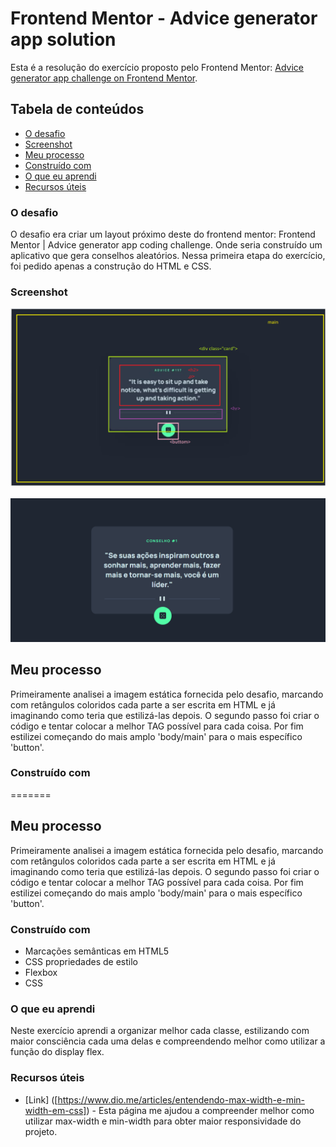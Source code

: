 # Frontend Mentor - Advice generator app solution

Esta é a resolução do exercício proposto pelo Frontend Mentor: [Advice generator app challenge on Frontend Mentor](https://www.frontendmentor.io/challenges/advice-generator-app-QdUG-13db).

## Tabela de conteúdos

  - [O desafio](#O-desafio)
  - [Screenshot](#screenshot)
  - [Meu processo](#meu-processo)
  - [Construído com](#construído-com)
  - [O que eu aprendi](#o-que-eu-aprendi)
  - [Recursos úteis](#recursos-úteis)


### O desafio

O desafio era criar um layout próximo deste do frontend mentor: Frontend Mentor | Advice generator app coding challenge. Onde seria construído um aplicativo que gera conselhos aleatórios. Nessa primeira etapa do exercício, foi pedido apenas a construção do HTML e CSS.

### Screenshot

<img src="./projeto croqui.png"><br><br>
<img src="./gif projeto.gif">

## Meu processo

Primeiramente analisei a  imagem estática fornecida pelo desafio, marcando com retângulos coloridos cada parte a ser escrita em HTML e já imaginando como teria que estilizá-las depois.
O segundo passo foi criar o código e tentar colocar a melhor TAG possível para cada coisa.
Por fim estilizei começando do mais amplo 'body/main' para o mais específico 'button'.

### Construído com

=======
## Meu processo

Primeiramente analisei a  imagem estática fornecida pelo desafio, marcando com retângulos coloridos cada parte a ser escrita em HTML e já imaginando como teria que estilizá-las depois.
O segundo passo foi criar o código e tentar colocar a melhor TAG possível para cada coisa.
Por fim estilizei começando do mais amplo 'body/main' para o mais específico 'button'.

### Construído com

- Marcações semânticas em HTML5
- CSS propriedades de estilo
- Flexbox
- CSS

### O que eu aprendi

Neste exercício aprendi a organizar melhor cada classe, estilizando com maior consciência cada uma delas e compreendendo melhor como utilizar a função do display flex.

### Recursos úteis

- [Link] ([https://www.dio.me/articles/entendendo-max-width-e-min-width-em-css]) - Esta página me ajudou a compreender melhor como utilizar max-width e min-width para obter maior responsividade do projeto.

